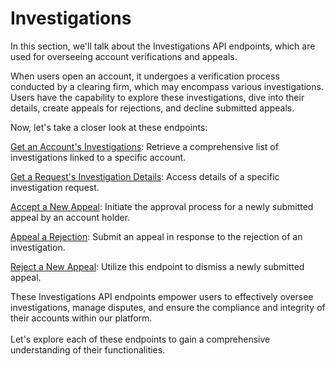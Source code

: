 # Investigations

In this section, we'll talk about the Investigations API endpoints, which are used for overseeing account verifications and appeals.

When users open an account, it undergoes a verification process conducted by a clearing firm, which may encompass various investigations. Users have the capability to explore these investigations, dive into their details, create appeals for rejections, and decline submitted appeals.

Now, let's take a closer look at these endpoints:

[Get an Account's Investigations](get-an-accounts-investigations.md): Retrieve a comprehensive list of investigations linked to a specific account.

[Get a Request's Investigation Details](get-a-requests-investigation-details.md): Access details of a specific investigation request.&#x20;

[Accept a New Appeal](accept-a-new-appeal.md): Initiate the approval process for a newly submitted appeal by an account holder.&#x20;

[Appeal a Rejection](appeal-a-rejection.md): Submit an appeal in response to the rejection of an investigation.&#x20;

[Reject a New Appeal](reject-a-new-appeal.md): Utilize this endpoint to dismiss a newly submitted appeal.&#x20;

These Investigations API endpoints empower users to effectively oversee investigations, manage disputes, and ensure the compliance and integrity of their accounts within our platform.\
\
Let's explore each of these endpoints to gain a comprehensive understanding of their functionalities.
